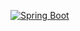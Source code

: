 [![Spring Boot](https://img.shields.io/badge/Spring_Boot-Container-green?logo=spring)](https://spring.io/projects/spring-boot)


